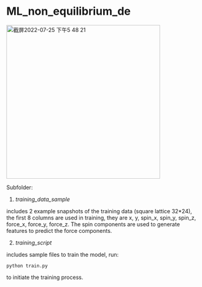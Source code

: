 # ML_non_equilibrium_de
<img width="400" alt="截屏2022-07-25 下午5 48 21" src="https://user-images.githubusercontent.com/32048073/180898968-e2482e35-daa2-4df9-ad0c-cb6659a071a1.png">


Subfolder: 

1. _training_data_sample_

includes 2 example snapshots of the training data (square lattice 32*24), the first 8 columns are used in training, they are x, y, spin_x, spin_y, spin_z, force_x, force_y, force_z. The spin components are used to generate features to predict the force components.

2. _training_script_

includes sample files to train the model, run:
```
python train.py
```
to initiate the training process.
